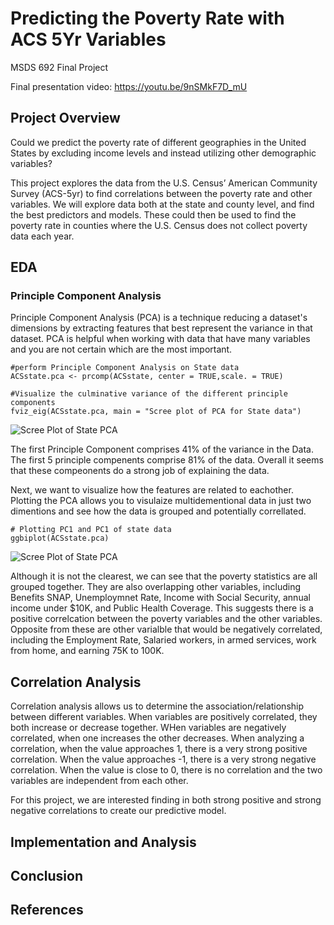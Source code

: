 # Predicting the Poverty Rate with ACS 5Yr Variables
MSDS 692 Final Project

Final presentation video: https://youtu.be/9nSMkF7D_mU

## Project Overview
Could we predict the poverty rate of different geographies in the United States by excluding income levels and instead utilizing other demographic variables?

This project explores the data from the U.S. Census’ American Community Survey (ACS-5yr) to find correlations between the poverty rate and other variables. We will explore data both at the state and county level, and find the best predictors and models. These could then be used to find the poverty rate in counties where the U.S. Census does not collect poverty data each year. 

## EDA
### Principle Component Analysis

Principle Component Analysis (PCA) is a technique reducing a dataset's dimensions by extracting features that best represent the variance in that dataset. PCA is helpful when working with data that have many variables and you are not certain which are the most important.
```{r}
#perform Principle Component Analysis on State data
ACSstate.pca <- prcomp(ACSstate, center = TRUE,scale. = TRUE)

#Visualize the culminative variance of the different principle components
fviz_eig(ACSstate.pca, main = "Scree plot of PCA for State data")
```

![Scree Plot of State PCA](https://github.com/msds692_final_project/Images/Scree_of_State_PCA.PNG)
      
The first Principle Component comprises 41% of the variance in the Data. The first 5 principle compenents comprise 81% of the data. Overall it seems that these compeonents do a strong job of explaining the data. 

Next, we want to visualize how the features are related to eachother. Plotting the PCA allows you to visulaize multidementional data in just two dimentions and see how the data is grouped and potentially correllated.
```{r}
# Plotting PC1 and PC1 of state data
ggbiplot(ACSstate.pca)
```
![Scree Plot of State PCA](https://github.com/msds692_final_project/Images/PCA_of_State_Data.PNG)
      
Although it is not the clearest, we can see that the poverty statistics are all grouped together. They are also overlapping other variables, including Benefits SNAP, Unemploymnet Rate, Income with Social Security, annual income under $10K, and Public Health Coverage. This suggests there is a positive correlcation between the poverty variables and the other variables. Opposite from these are other varialble that would be negatively correlated, including the Employment Rate, Salaried workers, in armed services, work from home, and earning 75K to 100K. 

## Correlation Analysis
Correlation analysis allows us to determine the association/relationship between different variables. When variables are positively correlated, they both increase or decrease together. WHen variables are negatively correlated, when one increases the other decreases. When analyzing a correlation, when the value approaches 1, there is a very strong positive correlation. When the value approaches -1, there is a very strong negative correlation. When the value is close to 0, there is no correlation and the two variables are independent from each other. 

For this project, we are interested finding in both strong positive and strong negative correlations to create our predictive model.

## Implementation and Analysis

## Conclusion

## References
